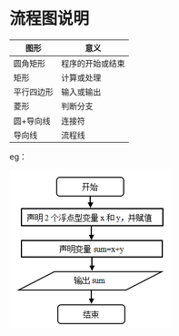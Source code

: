 # 流程图说明

|图形|意义|
|-|-|
|圆角矩形|程序的开始或结束|
|矩形|计算或处理|
|平行四边形|输入或输出|
|菱形|判断分支|
|圆+导向线|连接符|
|导向线|流程线|

eg：

![流程图示例](./流程图.PNG "流程图示例")

